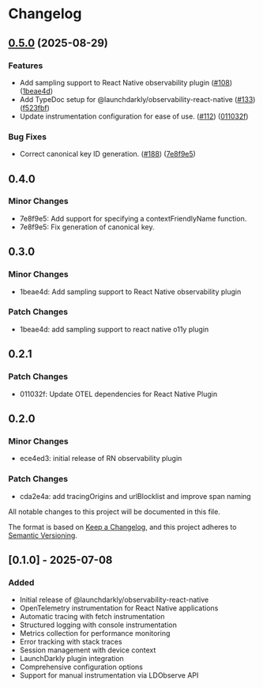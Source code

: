 # Changelog

## [0.5.0](https://github.com/launchdarkly/observability-sdk/compare/observability-react-native-0.4.0...observability-react-native-0.5.0) (2025-08-29)


### Features

* Add sampling support to React Native observability plugin ([#108](https://github.com/launchdarkly/observability-sdk/issues/108)) ([1beae4d](https://github.com/launchdarkly/observability-sdk/commit/1beae4d39e2efe31f60d8d7712f7766984a29d81))
* Add TypeDoc setup for @launchdarkly/observability-react-native ([#133](https://github.com/launchdarkly/observability-sdk/issues/133)) ([f523fbf](https://github.com/launchdarkly/observability-sdk/commit/f523fbfc036587d3a9303910049184b13cf92d43))
* Update instrumentation configuration for ease of use. ([#112](https://github.com/launchdarkly/observability-sdk/issues/112)) ([011032f](https://github.com/launchdarkly/observability-sdk/commit/011032f7c2cb941bcde5f8225705a129f6c2019c))


### Bug Fixes

* Correct canonical key ID generation. ([#188](https://github.com/launchdarkly/observability-sdk/issues/188)) ([7e8f9e5](https://github.com/launchdarkly/observability-sdk/commit/7e8f9e58c402d344791647c13b6df14e899d0095))

## 0.4.0

### Minor Changes

- 7e8f9e5: Add support for specifying a contextFriendlyName function.
- 7e8f9e5: Fix generation of canonical key.

## 0.3.0

### Minor Changes

- 1beae4d: Add sampling support to React Native observability plugin

### Patch Changes

- 1beae4d: add sampling support to react native o11y plugin

## 0.2.1

### Patch Changes

- 011032f: Update OTEL dependencies for React Native Plugin

## 0.2.0

### Minor Changes

- ece4ed3: initial release of RN observability plugin

### Patch Changes

- cda2e4a: add tracingOrigins and urlBlocklist and improve span naming

All notable changes to this project will be documented in this file.

The format is based on [Keep a Changelog](https://keepachangelog.com/en/1.0.0/),
and this project adheres to [Semantic Versioning](https://semver.org/spec/v2.0.0.html).

## [0.1.0] - 2025-07-08

### Added

- Initial release of @launchdarkly/observability-react-native
- OpenTelemetry instrumentation for React Native applications
- Automatic tracing with fetch instrumentation
- Structured logging with console instrumentation
- Metrics collection for performance monitoring
- Error tracking with stack traces
- Session management with device context
- LaunchDarkly plugin integration
- Comprehensive configuration options
- Support for manual instrumentation via LDObserve API
